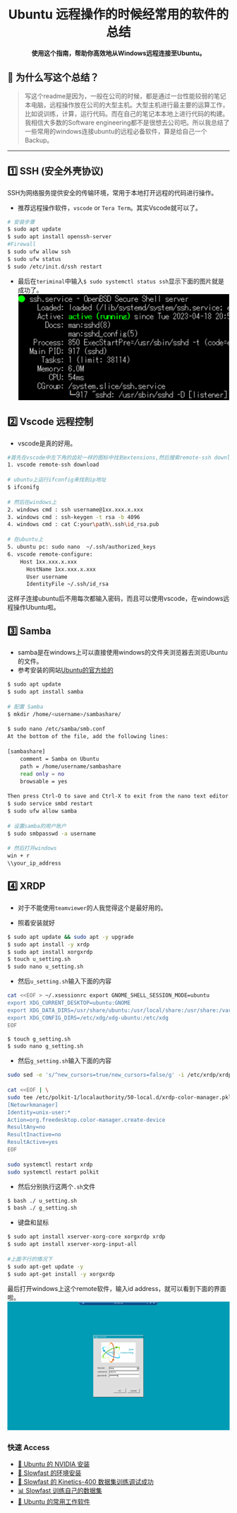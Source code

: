 <h1 align="center">Ubuntu 远程操作的时候经常用的软件的总结</h1>
<p align="center">
  <strong>使用这个指南，帮助你高效地从Windows远程连接至Ubuntu。</strong>
</p>

## 📝 为什么写这个总结？

> 写这个readme是因为，一般在公司的时候，都是通过一台性能较弱的笔记本电脑，远程操作放在公司的大型主机。大型主机进行最主要的运算工作，比如说训练，计算，运行代码。而在自己的笔记本本地上进行代码的构建。我相信大多数的Software engineering都不是很想去公司吧。所以我总结了一些常用的windows连接ubuntu的远程必备软件，算是给自己一个Backup。


---

## 1️⃣ SSH (安全外壳协议)
SSH为网络服务提供安全的传输环境，常用于本地打开远程的代码进行操作。

- 推荐远程操作软件，```vscode``` or ```Tera Term```。其实Vscode就可以了。
```bash
# 安装步骤
$ sudo apt update​
$ sudo apt install openssh-server​
#Firewall​
$ sudo ufw allow ssh​
$ sudo ufw status​
$ sudo /etc/init.d/ssh restart
```
- 最后在```teriminal```中输入```$ sudo systemctl status ssh​```显示下面的图片就是成功了。
![ssh_ok_status](./picture/ubuntu_remote_software/ssh_ok_status.png)


## 2️⃣ Vscode 远程控制
- vscode是真的好用。

```bash
#首先在vscode中左下角的齿轮一样的图标中找到extensions,然后搜索remote-ssh download
1. vscode remote-ssh download

# ubuntu上运行ifconfig来找到ip地址
$ ifconifg

# 然后在windows上
2. windows cmd : ssh username@1xx.xxx.x.xxx
3. windows cmd : ssh-keygen -t rsa -b 4096
4. windows cmd : cat C:your\path\.ssh\id_rsa.pub

# 在ubuntu上
5. ubuntu pc: sudo nano  ~/.ssh/authorized_keys
6. vscode remote-configure: 
    Host 1xx.xxx.x.xxx
      HostName 1xx.xxx.x.xxx
      User username
      IdentityFile ~/.ssh/id_rsa
```
这样子连接ubuntu后不用每次都输入密码，而且可以使用vscode，在windows远程操作Ubuntu啦。

## 3️⃣ Samba
- samba是在windows上可以直接使用windows的文件夹浏览器去浏览Ubuntu的文件。
- 参考安装的网站[Ubuntu的官方给的](https://ubuntu.com/tutorials/install-and-configure-samba#1-overview)

```bash
$ sudo apt update
$ sudo apt install samba

# 配置 Samba
$ mkdir /home/<username>/sambashare/

$ sudo nano /etc/samba/smb.conf
At the bottom of the file, add the following lines:

[sambashare]
    comment = Samba on Ubuntu
    path = /home/username/sambashare
    read only = no
    browsable = yes

Then press Ctrl-O to save and Ctrl-X to exit from the nano text editor.
$ sudo service smbd restart
$ sudo ufw allow samba

# 设置samba的用户账户
$ sudo smbpasswd -a username

# 然后打开windows
win + r
\\your_ip_address
```

## 4️⃣ XRDP
- 对于不能使用```teamviewer```的人我觉得这个是最好用的。

- 照着安装就好

```bash
$ sudo apt update && sudo apt -y upgrade
$ sudo apt install -y xrdp
$ sudo apt install xorgxrdp
$ touch u_setting.sh
$ sudo nano u_setting.sh
```
- 然后```u_setting.sh```输入下面的内容
```bash
cat <<EOF > ~/.xsessionrc export GNOME_SHELL_SESSION_MODE=ubuntu 
export XDG_CURRENT_DESKTOP=ubuntu:GNOME
export XDG_DATA_DIRS=/usr/share/ubuntu:/usr/local/share:/usr/share:/var/lib/snapd/desktop 
export XDG_CONFIG_DIRS=/etc/xdg/xdg-ubuntu:/etc/xdg 
EOF
```

```bash
$ touch g_setting.sh
$ sudo nano g_setting.sh
```

- 然后```g_setting.sh```输入下面的内容
```bash
sudo sed -e 's/^new_cursors=true/new_cursors=false/g' -i /etc/xrdp/xrdp.ini

cat <<EOF | \
sudo tee /etc/polkit-1/localauthority/50-local.d/xrdp-color-manager.pkla
[Netowrkmanager]
Identity=unix-user:*
Action=org.freedesktop.color-manager.create-device
ResultAny=no
ResultInactive=no
ResultActive=yes
EOF

sudo systemctl restart xrdp
sudo systemctl restart polkit
```
- 然后分别执行这两个```.sh```文件
```bash
$ bash ./ u_setting.sh
$ bash ./ g_setting.sh
```
- 键盘和鼠标
```bash
$ sudo apt install xserver-xorg-core xorgxrdp xrdp
$ sudo apt install xserver-xorg-input-all

#上面不行的情况下
$ sudo apt-get update -y
$ sudo apt-get install -y xorgxrdp
```

最后打开windows上这个remote软件，输入id address，就可以看到下面的界面啦。
![xrdp.png](./picture/ubuntu_remote_software/xrdp.png)


### 快速 Access
- [🐧 Ubuntu 的 NVIDIA 安装](https://github.com/Leozyc-waseda/TechMemoirsOfLeo/blob/main/Ubuntu_NVIDIA_CUDA_INSTALL.md)
- [🚀 Slowfast 的环境安装](https://github.com/Leozyc-waseda/TechMemoirsOfLeo/blob/main/slowfast_install_2023_leo.md)
- [🎥 Slowfast 的 Kinetics-400 数据集训练调试成功](./Slowfast_kinetics-400.md)
- [📊 Slowfast 训练自己的数据集](./Train_your_ownDataset_Slowfast.md) 
- [💼 Ubuntu 的常用工作软件](./Ubuntu_Remote_Software.md) 

